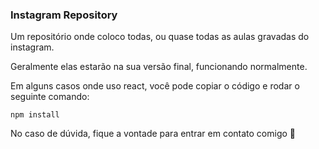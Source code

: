 ### Instagram Repository

Um repositório onde coloco todas, ou quase todas as aulas gravadas do instagram.

Geralmente elas estarão na sua versão final, funcionando normalmente.

Em alguns casos onde uso react, você pode copiar o código e rodar o seguinte comando:

```
npm install
```

No caso de dúvida, fique a vontade para entrar em contato comigo 🙂
